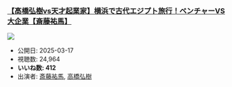 ### [【高橋弘樹vs天才起業家】横浜で古代エジプト旅行！ベンチャーVS大企業【斎藤祐馬】](https://www.youtube.com/watch?v=dttHtJNTUFs)
[![](https://img.youtube.com/vi/dttHtJNTUFs/sddefault.jpg)](https://www.youtube.com/watch?v=dttHtJNTUFs)
-   公開日: 2025-03-17
-   視聴数: 24,964
-   **いいね数: 412**
-   出演者: [斎藤祐馬](/rehacq_fan/people/斎藤祐馬 "wikilink"), [高橋弘樹](/rehacq_fan/people/高橋弘樹 "wikilink")
